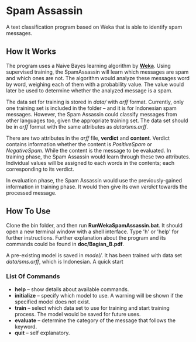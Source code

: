 # Spam Assassin
A text classification program based on Weka that is able to identify spam messages.

## How It Works
The program uses a Naive Bayes learning algorithm by [**Weka**](http://www.cs.waikato.ac.nz/ml/weka/). Using supervised training, the SpamAssassin will learn which messages are spam and which ones are not. The algorithm would analyze these messages word by word, weighing each of them with a probability value. The value would later be used to determine whether the analyzed message is a spam.

The data set for training is stored in _data/_ with _arff_ format. Currently, only one training set is included in the folder – and it is for Indonesian spam messages. However, the Spam Assassin could classify messages from other languages too, given the appropriate training set. The data set should be in _arff_ format with the same attributes as _data/sms.arff_.

There are two attributes in the _arff_ file, **verdict** and **content**. Verdict contains information whether the content is _PositiveSpam_ or _NegativeSpam_. While the content is the message to be evaluated. In training phase, the Spam Assassin would learn through these two attributes. Individual values will be assigned to each words in the contents; each corresponding to its verdict.

In evaluation phase, the Spam Assassin would use the previously-gained information in training phase. It would then give its own _verdict_ towards the processed message.

## How To Use
Clone the bin folder, and then run **RunWekaSpamAssassin.bat**. It should open a new terminal window with a shell interface. Type 'h' or 'help' for further instructions. Further explanation about the program and its commands could be found in **doc/Bagian_B.pdf**.

A pre-existing model is saved in _model/_. It has been trained with data set _data/sms.arff_, which is Indonesian. A quick start

### List Of Commands
* **help** – show details about available commands.
* **initialize** – specify which model to use. A warning will be shown if the specified model does not exist.
* **train** – select which data set to use for training and start training process. The model would be saved for future uses.
* **evaluate** – determine the category of the message that follows the keyword.
* **quit** – self explanatory.